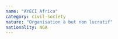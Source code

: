 ```yaml
---
name: "AYECI Africa"
category: civil-society
nature: "Organisation à but non lucratif"
nationality: NGA
---
```


